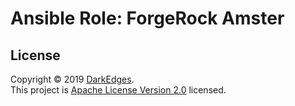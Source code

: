 # Ansible Role: ForgeRock Amster

## License

Copyright © 2019 [DarkEdges](https://bitbucket.org/darkedges).  
This project is [Apache License Version 2.0](https://bitbucket.org/darkedges/ansible-role-forgerock-amster/src/master/LICENSE) licensed.
